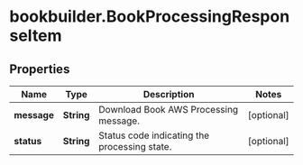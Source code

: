 # bookbuilder.BookProcessingResponseItem

## Properties

Name | Type | Description | Notes
------------ | ------------- | ------------- | -------------
**message** | **String** | Download Book AWS Processing message. | [optional] 
**status** | **String** | Status code indicating the processing state. | [optional] 


